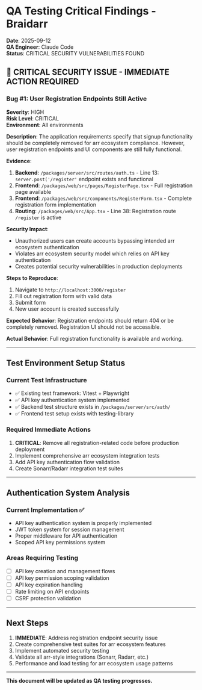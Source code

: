 # QA Testing Critical Findings - Braidarr

**Date**: 2025-09-12  
**QA Engineer**: Claude Code  
**Status**: CRITICAL SECURITY VULNERABILITIES FOUND

## 🚨 CRITICAL SECURITY ISSUE - IMMEDIATE ACTION REQUIRED

### Bug #1: User Registration Endpoints Still Active
**Severity**: HIGH  
**Risk Level**: CRITICAL  
**Environment**: All environments

**Description**: 
The application requirements specify that signup functionality should be completely removed for arr ecosystem compliance. However, user registration endpoints and UI components are still fully functional.

**Evidence**:
1. **Backend**: `/packages/server/src/routes/auth.ts` - Line 13: `server.post('/register'` endpoint exists and functional
2. **Frontend**: `/packages/web/src/pages/RegisterPage.tsx` - Full registration page available
3. **Frontend**: `/packages/web/src/components/RegisterForm.tsx` - Complete registration form implementation
4. **Routing**: `/packages/web/src/App.tsx` - Line 38: Registration route `/register` is active

**Security Impact**:
- Unauthorized users can create accounts bypassing intended arr ecosystem authentication
- Violates arr ecosystem security model which relies on API key authentication
- Creates potential security vulnerabilities in production deployments

**Steps to Reproduce**:
1. Navigate to `http://localhost:3000/register`
2. Fill out registration form with valid data
3. Submit form
4. New user account is created successfully

**Expected Behavior**: 
Registration endpoints should return 404 or be completely removed. Registration UI should not be accessible.

**Actual Behavior**: 
Full registration functionality is available and working.

---

## Test Environment Setup Status

### Current Test Infrastructure
- ✅ Existing test framework: Vitest + Playwright
- ✅ API key authentication system implemented
- ✅ Backend test structure exists in `/packages/server/src/auth/`
- ✅ Frontend test setup exists with testing-library

### Required Immediate Actions
1. **CRITICAL**: Remove all registration-related code before production deployment
2. Implement comprehensive arr ecosystem integration tests
3. Add API key authentication flow validation
4. Create Sonarr/Radarr integration test suites

---

## Authentication System Analysis

### Current Implementation ✅
- API key authentication system is properly implemented
- JWT token system for session management
- Proper middleware for API authentication
- Scoped API key permissions system

### Areas Requiring Testing
- [ ] API key creation and management flows
- [ ] API key permission scoping validation
- [ ] API key expiration handling
- [ ] Rate limiting on API endpoints
- [ ] CSRF protection validation

---

## Next Steps
1. **IMMEDIATE**: Address registration endpoint security issue
2. Create comprehensive test suites for arr ecosystem features
3. Implement automated security testing
4. Validate all arr-style integrations (Sonarr, Radarr, etc.)
5. Performance and load testing for arr ecosystem usage patterns

---

**This document will be updated as QA testing progresses.**